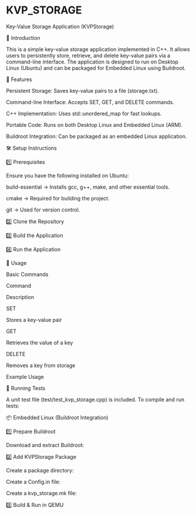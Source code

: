 # KVP_STORAGE

Key-Value Storage Application (KVPStorage)

📌 Introduction

This is a simple key-value storage application implemented in C++. It allows users to persistently store, retrieve, and delete key-value pairs via a command-line interface. The application is designed to run on Desktop Linux (Ubuntu) and can be packaged for Embedded Linux using Buildroot.

🚀 Features

Persistent Storage: Saves key-value pairs to a file (storage.txt).

Command-line Interface: Accepts SET, GET, and DELETE commands.

C++ Implementation: Uses std::unordered_map for fast lookups.

Portable Code: Runs on both Desktop Linux and Embedded Linux (ARM).

Buildroot Integration: Can be packaged as an embedded Linux application.

🛠️ Setup Instructions

1️⃣ Prerequisites

Ensure you have the following installed on Ubuntu:

build-essential → Installs gcc, g++, make, and other essential tools.

cmake → Required for building the project.

git → Used for version control.

2️⃣ Clone the Repository

3️⃣ Build the Application

4️⃣ Run the Application

🎯 Usage

Basic Commands

Command

Description

SET <key> <value>

Stores a key-value pair

GET <key>

Retrieves the value of a key

DELETE <key>

Removes a key from storage

Example Usage

🔬 Running Tests

A unit test file (test/test_kvp_storage.cpp) is included. To compile and run tests:

📦 Embedded Linux (Buildroot Integration)

1️⃣ Prepare Buildroot

Download and extract Buildroot:

2️⃣ Add KVPStorage Package

Create a package directory:

Create a Config.in file:

Create a kvp_storage.mk file:

3️⃣ Build & Run in QEMU
